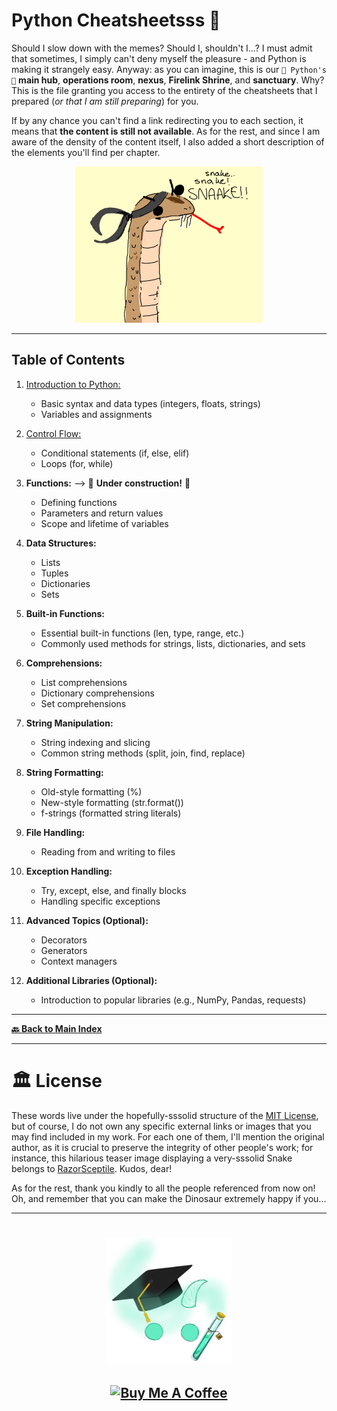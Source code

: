 # Python Cheatsheetsss 🐍

Should I slow down with the memes? Should I, shouldn't I...? I must admit that sometimes, I simply can't deny myself the pleasure - and Python is making it strangely easy. Anyway: as you can imagine, this is our `🐍 Python's 🐍` **main hub**, **operations room**, **nexus**, **Firelink Shrine**, and **sanctuary**. Why? This is the file granting you access to the entirety of the cheatsheets that I prepared (_or that I am still preparing_) for you.

If by any chance you can't find a link redirecting you to each section, it means that **the content is still not available**. As for the rest, and since I am aware of the density of the content itself, I also added a short description of the elements you'll find per chapter.

<p align="center">
  <img src="../images/solid-snake.png" alt="A reference to Metal Gear Solid in the shape of a snake smoking a cigarette.">
</p>

---

Table of Contents
-----------------

1. [Introduction to Python:](./basics/01-python-basics.md)
   - Basic syntax and data types (integers, floats, strings)
   - Variables and assignments

2. [Control Flow:](./basics/02-python-control-flow.md)
   - Conditional statements (if, else, elif)
   - Loops (for, while)

3. **Functions:** --> 🚧 **Under construction!** 🚧
   - Defining functions
   - Parameters and return values
   - Scope and lifetime of variables

4. **Data Structures:**
   - Lists
   - Tuples
   - Dictionaries
   - Sets

5. **Built-in Functions:**
   - Essential built-in functions (len, type, range, etc.)
   - Commonly used methods for strings, lists, dictionaries, and sets

6. **Comprehensions:**
   - List comprehensions
   - Dictionary comprehensions
   - Set comprehensions

7. **String Manipulation:**
   - String indexing and slicing
   - Common string methods (split, join, find, replace)

8. **String Formatting:**
   - Old-style formatting (%)
   - New-style formatting (str.format())
   - f-strings (formatted string literals)

9. **File Handling:**
   - Reading from and writing to files

10. **Exception Handling:**
    - Try, except, else, and finally blocks
    - Handling specific exceptions

11. **Advanced Topics (Optional):**
    - Decorators
    - Generators
    - Context managers

12. **Additional Libraries (Optional):**
    - Introduction to popular libraries (e.g., NumPy, Pandas, requests)

---

**[🔙 Back to Main Index](/README.md)**

---

# 🏛 License

These words live under the hopefully-sssolid structure of the [MIT License](LICENSE.txt), but of course, I do not own any specific external links or images that you may find included in my work. For each one of them, I'll mention the original author, as it is crucial to preserve the integrity of other people's work; for instance, this hilarious teaser image displaying a very-sssolid Snake belongs to [RazorSceptile](https://drawception.com/player/549690/razorsceptile/). Kudos, dear!

As for the rest, thank you kindly to all the people referenced from now on! Oh, and remember that you can make the Dinosaur extremely happy if you...
<br />

---

<h1 align="center">
  <a href="https://karamazfolio.xyz/"><img src="/images/karaMagister.png" width="200" height="200" alt="Original KaraMagister logo asset.">
</h1>
<h2 align="center">
  <a href="https://www.buymeacoffee.com/JuditKaramazov" target="_blank"><img src="https://cdn.buymeacoffee.com/buttons/v2/default-yellow.png" alt="Buy Me A Coffee" style="height: 60px !important;width: 207px !important;" ></a>
</h2> 

